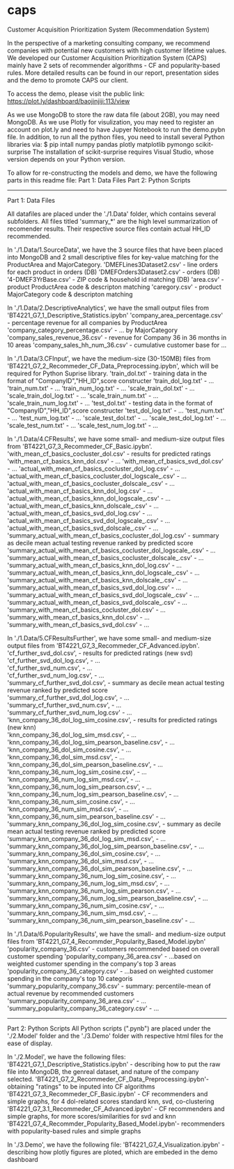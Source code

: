 # caps
Customer Acquisition Prioritization System (Recommendation System)


In the perspective of a marketing consulting company, we recommend companies with potential new customers with high customer lifetime values. We developed our Customer Acquisition Prioritization System (CAPS) mainly have 2 sets of recommender algorithms - CF and popularity-based rules. More detailed results can be found in our report, presentation sides and the demo to promote CAPS our client.

To access the demo, please visit the public link:  https://plot.ly/dashboard/baojinjiji:113/view

As we use MongoDB to store the raw data file (about 2GB), you may need MongoDB.
As we use Plotly for visulization, you may need to register an account on plot.ly and need to have Jupyer Notebook to run the demo.pybn file.
In addition, to run all the python files, you need to install several Python libraries via:
	$ pip intall numpy pandas plotly matplotlib pymongo scikit-surprise
The installation of scikit-surprise requires Visual Studio, whose version depends on your Python version.

To allow for re-constructing the models and demo, we have the following parts in this readme file:
Part 1: Data Files
Part 2: Python Scripts

___________________________________________________________________________________
Part 1: Data Files

All datafiles are placed under the './1.Data' folder, which contains several subfolders.
All files titled 'summary_*' are the high level summarization of recomender results. Their respective source files contain actual HH_ID recommended.

In './1.Data/1.SourceData', we have the 3 source files that have been placed into MongoDB and 2 small descriptive files for key-value matching for the ProductArea and MajorCategory. 
	'DMEFLines3Dataset2.csv'	- line orders for each product in orders (DB)
	'DMEFOrders3Dataset2.csv'	- orders (DB)
	'4-DMEF3YrBase.csv'			- ZIP code & household id matching (DB)
	'area.csv'     				- product ProductArea code & descripton matching
	'caregory.csv' 				- product MajorCategory code & descripton matching

In './1.Data/2.DescriptiveAnalytics', we have the small output files from 'BT4221_G7_1_Descriptive_Statistics.ipybn' 
	'company_area_percentage.csv'		- percentage revenue for all companies by ProductArea
	'company_category_percentage.csv'	- ... by MajorCategory
    'company_sales_revenue_36.csv'		- revenue for Company 36 in 36 months in 10 areas
    'company_sales_hh_num_36.csv'		- cumulative customer base for ...
	
In './1.Data/3.CFInput', we have the medium-size (30-150MB) files from 'BT4221_G7_2_Recommeder_CF_Data_Preprocessing.ipybn', which will be required for Python Suprise library.
	'train_dol.txt'				- training data in the format of "CompanyID","HH_ID",score constructer
	'train_dol_log.txt'			- ...
	'train_num.txt'				- ...
	'train_num_log.txt'			- ...
	'scale_train_dol.txt'		- ...
	'scale_train_dol_log.txt'	- ...
	'scale_train_num.txt'		- ...
	'scale_train_num_log.txt'	- ...
	'test_dol.txt'				- testing data in the format of "CompanyID","HH_ID",score constructer
	'test_dol_log.txt'			- ...
	'test_num.txt'				- ...
	'test_num_log.txt'			- ...
	'scale_test_dol.txt'		- ...
	'scale_test_dol_log.txt'	- ...
	'scale_test_num.txt'		- ...
	'scale_test_num_log.txt'	- ...

In './1.Data/4.CFResults', we have some small- and medium-size output files from 'BT4221_G7_3_Recommeder_CF_Basic.ipybn'.
	'with_mean_cf_basics_cocluster_dol.csv'								- results for predicted ratings
	'with_mean_cf_basics_knn_dol.csv'									- ...
	'with_mean_cf_basics_svd_dol.csv'									- ...
	'actual_with_mean_cf_basics_cocluster_dol_log.csv'					- ...
	'actual_with_mean_cf_basics_cocluster_dol_logscale_.csv'			- ...
	'actual_with_mean_cf_basics_cocluster_dolscale_.csv'				- ...
	'actual_with_mean_cf_basics_knn_dol_log.csv'						- ...
	'actual_with_mean_cf_basics_knn_dol_logscale_.csv'					- ...
	'actual_with_mean_cf_basics_knn_dolscale_.csv'						- ...
	'actual_with_mean_cf_basics_svd_dol_log.csv'						- ...
	'actual_with_mean_cf_basics_svd_dol_logscale_.csv'					- ...
	'actual_with_mean_cf_basics_svd_dolscale_.csv'						- ...
	'summary_actual_with_mean_cf_basics_cocluster_dol_log.csv'			- summary as decile mean actual testing revenue ranked by predicted score
	'summary_actual_with_mean_cf_basics_cocluster_dol_logscale_.csv'	- ...
	'summary_actual_with_mean_cf_basics_cocluster_dolscale_.csv'		- ...
	'summary_actual_with_mean_cf_basics_knn_dol_log.csv'				- ...
	'summary_actual_with_mean_cf_basics_knn_dol_logscale_.csv'			- ...
	'summary_actual_with_mean_cf_basics_knn_dolscale_.csv'				- ...
	'summary_actual_with_mean_cf_basics_svd_dol_log.csv'				- ...
	'summary_actual_with_mean_cf_basics_svd_dol_logscale_.csv'			- ...
	'summary_actual_with_mean_cf_basics_svd_dolscale_.csv'				- ...
	'summary_with_mean_cf_basics_cocluster_dol.csv'						- ...
	'summary_with_mean_cf_basics_knn_dol.csv'							- ...
	'summary_with_mean_cf_basics_svd_dol.csv'							- ...	

In './1.Data/5.CFResultsFurther', we have some small- and medium-size output files from 'BT4221_G7_3_Recommeder_CF_Advanced.ipybn'.
    'cf_further_svd_dol.csv',									- results for predicted ratings (new svd)
    'cf_further_svd_dol_log.csv',								- ...	
    'cf_further_svd_num.csv',									- ...	
    'cf_further_svd_num_log.csv',								- ...	
    'summary_cf_further_svd_dol.csv',							- summary as decile mean actual testing revenue ranked by predicted score	
    'summary_cf_further_svd_dol_log.csv',						- ...	
    'summary_cf_further_svd_num.csv',							- ...	
    'summary_cf_further_svd_num_log.csv'						- ...	
    'knn_company_36_dol_log_sim_cosine.csv',					- results for predicted ratings (new knn)	
    'knn_company_36_dol_log_sim_msd.csv',						- ...	
    'knn_company_36_dol_log_sim_pearson_baseline.csv',			- ...	
    'knn_company_36_dol_sim_cosine.csv',						- ...	
    'knn_company_36_dol_sim_msd.csv',							- ...	
    'knn_company_36_dol_sim_pearson_baseline.csv',				- ...	
    'knn_company_36_num_log_sim_cosine.csv',					- ...
    'knn_company_36_num_log_sim_msd.csv',						- ...	
    'knn_company_36_num_log_sim_pearson.csv',					- ...	
    'knn_company_36_num_log_sim_pearson_baseline.csv',			- ...	
    'knn_company_36_num_sim_cosine.csv',						- ...	
    'knn_company_36_num_sim_msd.csv',							- ...	
    'knn_company_36_num_sim_pearson_baseline.csv'				- ...	
    'summary_knn_company_36_dol_log_sim_cosine.csv',			- summary as decile mean actual testing revenue ranked by predicted score	
    'summary_knn_company_36_dol_log_sim_msd.csv',				- ...	
    'summary_knn_company_36_dol_log_sim_pearson_baseline.csv',	- ...	
    'summary_knn_company_36_dol_sim_cosine.csv',				- ...	
    'summary_knn_company_36_dol_sim_msd.csv',					- ...	
    'summary_knn_company_36_dol_sim_pearson_baseline.csv',		- ...
    'summary_knn_company_36_num_log_sim_cosine.csv',			- ...	
    'summary_knn_company_36_num_log_sim_msd.csv',				- ...	
    'summary_knn_company_36_num_log_sim_pearson.csv',			- ...	
    'summary_knn_company_36_num_log_sim_pearson_baseline.csv',	- ...	
    'summary_knn_company_36_num_sim_cosine.csv',				- ...	
    'summary_knn_company_36_num_sim_msd.csv',					- ...	
    'summary_knn_company_36_num_sim_pearson_baseline.csv'    	- ...
	
In './1.Data/6.PopularityResults', we have the small- and medium-size output files from 'BT4221_G7_4_Recommder_Popularity_Based_Model.ipybn' 
	'popularity_company_36.csv'              		- customers recommended based on overall customer spending
	'popularity_company_36_area.csv'         		- ...based on weighted customer spending in the company's top 3 areas
	'popularity_company_36_category.csv'     		- ...based on weighted customer spending in the company's top 10 categoris
	'summary_popularity_company_36.csv'        		- summary: percentile-mean of actual revenue by recommended customers
	'summary_popularity_company_36_area.csv'  		- ...
	'summary_popularity_company_36_category.csv'	- ...
____________________________________________________________________________________
	
Part 2: Python Scripts
All Python scripts (".pynb") are placed under the './2.Model' folder and the './3.Demo' folder with respective html files for the ease of display.

In './2.Model', we have the following files:
	'BT4221_G7_1_Descriptive_Statistics.ipybn' 			- describing how to put the raw file into MongoDB, the genreal dataset, and nature of the company selected.
	'BT4221_G7_2_Recommeder_CF_Data_Preprocessing.ipybn'- obtaining "ratings" to be inputed into CF algorithms 
	'BT4221_G7_3_Recommeder_CF_Basic.ipybn' 			- CF recommenders and simple graphs, for 4 dol-related scores standard knn, svd, co-clustering
	'BT4221_G7_3.1_Recommeder_CF_Advanced.ipybn' 		- CF recommenders and simple graphs, for more scores/similarities for svd and knn
	'BT4221_G7_4_Recommder_Popularity_Based_Model.ipybn'- recommenders with popularity-based rules and simple graphs 

In './3.Demo', we have the following file:
	'BT4221_G7_4_Visualization.ipybn'	- describing how plotly figures are ploted, which are embeded in the demo dashboard  


	
	
